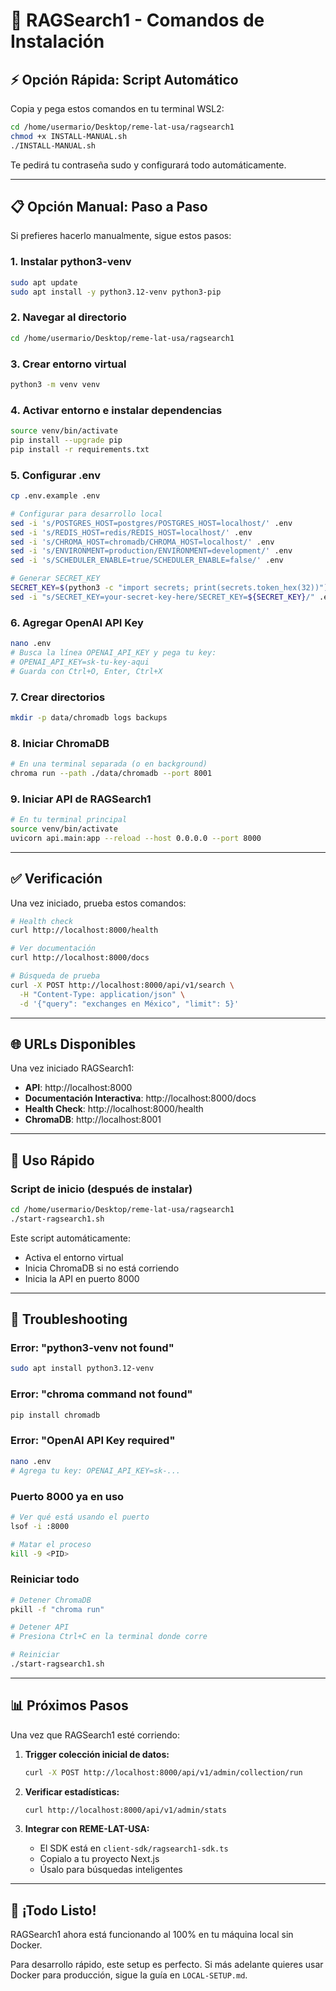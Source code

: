 # 🚀 RAGSearch1 - Comandos de Instalación

## ⚡ Opción Rápida: Script Automático

Copia y pega estos comandos en tu terminal WSL2:

```bash
cd /home/usermario/Desktop/reme-lat-usa/ragsearch1
chmod +x INSTALL-MANUAL.sh
./INSTALL-MANUAL.sh
```

Te pedirá tu contraseña sudo y configurará todo automáticamente.

---

## 📋 Opción Manual: Paso a Paso

Si prefieres hacerlo manualmente, sigue estos pasos:

### 1. Instalar python3-venv

```bash
sudo apt update
sudo apt install -y python3.12-venv python3-pip
```

### 2. Navegar al directorio

```bash
cd /home/usermario/Desktop/reme-lat-usa/ragsearch1
```

### 3. Crear entorno virtual

```bash
python3 -m venv venv
```

### 4. Activar entorno e instalar dependencias

```bash
source venv/bin/activate
pip install --upgrade pip
pip install -r requirements.txt
```

### 5. Configurar .env

```bash
cp .env.example .env

# Configurar para desarrollo local
sed -i 's/POSTGRES_HOST=postgres/POSTGRES_HOST=localhost/' .env
sed -i 's/REDIS_HOST=redis/REDIS_HOST=localhost/' .env
sed -i 's/CHROMA_HOST=chromadb/CHROMA_HOST=localhost/' .env
sed -i 's/ENVIRONMENT=production/ENVIRONMENT=development/' .env
sed -i 's/SCHEDULER_ENABLE=true/SCHEDULER_ENABLE=false/' .env

# Generar SECRET_KEY
SECRET_KEY=$(python3 -c "import secrets; print(secrets.token_hex(32))")
sed -i "s/SECRET_KEY=your-secret-key-here/SECRET_KEY=${SECRET_KEY}/" .env
```

### 6. Agregar OpenAI API Key

```bash
nano .env
# Busca la línea OPENAI_API_KEY y pega tu key:
# OPENAI_API_KEY=sk-tu-key-aqui
# Guarda con Ctrl+O, Enter, Ctrl+X
```

### 7. Crear directorios

```bash
mkdir -p data/chromadb logs backups
```

### 8. Iniciar ChromaDB

```bash
# En una terminal separada (o en background)
chroma run --path ./data/chromadb --port 8001
```

### 9. Iniciar API de RAGSearch1

```bash
# En tu terminal principal
source venv/bin/activate
uvicorn api.main:app --reload --host 0.0.0.0 --port 8000
```

---

## ✅ Verificación

Una vez iniciado, prueba estos comandos:

```bash
# Health check
curl http://localhost:8000/health

# Ver documentación
curl http://localhost:8000/docs

# Búsqueda de prueba
curl -X POST http://localhost:8000/api/v1/search \
  -H "Content-Type: application/json" \
  -d '{"query": "exchanges en México", "limit": 5}'
```

---

## 🌐 URLs Disponibles

Una vez iniciado RAGSearch1:

- **API**: http://localhost:8000
- **Documentación Interactiva**: http://localhost:8000/docs
- **Health Check**: http://localhost:8000/health
- **ChromaDB**: http://localhost:8001

---

## 🎯 Uso Rápido

### Script de inicio (después de instalar)

```bash
cd /home/usermario/Desktop/reme-lat-usa/ragsearch1
./start-ragsearch1.sh
```

Este script automáticamente:
- Activa el entorno virtual
- Inicia ChromaDB si no está corriendo
- Inicia la API en puerto 8000

---

## 🔧 Troubleshooting

### Error: "python3-venv not found"
```bash
sudo apt install python3.12-venv
```

### Error: "chroma command not found"
```bash
pip install chromadb
```

### Error: "OpenAI API Key required"
```bash
nano .env
# Agrega tu key: OPENAI_API_KEY=sk-...
```

### Puerto 8000 ya en uso
```bash
# Ver qué está usando el puerto
lsof -i :8000

# Matar el proceso
kill -9 <PID>
```

### Reiniciar todo
```bash
# Detener ChromaDB
pkill -f "chroma run"

# Detener API
# Presiona Ctrl+C en la terminal donde corre

# Reiniciar
./start-ragsearch1.sh
```

---

## 📊 Próximos Pasos

Una vez que RAGSearch1 esté corriendo:

1. **Trigger colección inicial de datos:**
   ```bash
   curl -X POST http://localhost:8000/api/v1/admin/collection/run
   ```

2. **Verificar estadísticas:**
   ```bash
   curl http://localhost:8000/api/v1/admin/stats
   ```

3. **Integrar con REME-LAT-USA:**
   - El SDK está en `client-sdk/ragsearch1-sdk.ts`
   - Copialo a tu proyecto Next.js
   - Úsalo para búsquedas inteligentes

---

## 🎉 ¡Todo Listo!

RAGSearch1 ahora está funcionando al 100% en tu máquina local sin Docker.

Para desarrollo rápido, este setup es perfecto. Si más adelante quieres usar Docker para producción, sigue la guía en `LOCAL-SETUP.md`.
